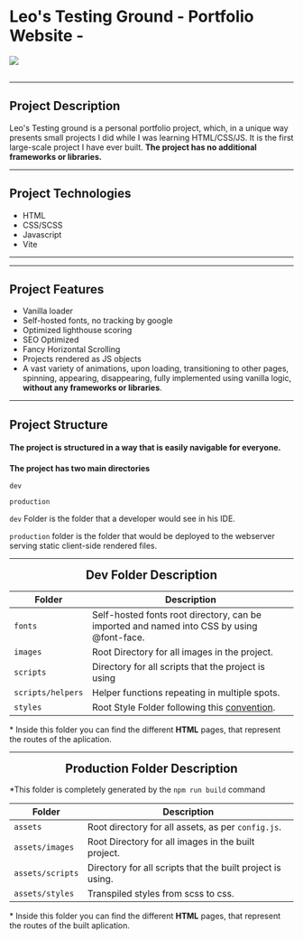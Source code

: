 <h1> Leo's Testing Ground - Portfolio Website - </h1>
<img style="margin-bottom: 1rem;"  src="https://www.leotg.com/HomePicture.png">

---

<h2>Project Description</h2>

Leo's Testing ground is a personal portfolio project, which, in a unique way presents small projects I did while I was learning HTML/CSS/JS. It is the first large-scale project I have ever built. **The project has no additional frameworks or libraries.**

---

<h2> Project Technologies  </h2>

- HTML
- CSS/SCSS
- Javascript
- Vite

---

---

<h2> Project Features  </h2>

- Vanilla loader
- Self-hosted fonts, no tracking by google
- Optimized lighthouse scoring
- SEO Optimized
- Fancy Horizontal Scrolling
- Projects rendered as JS objects
- A vast variety of animations, upon loading, transitioning to other pages, spinning, appearing, disappearing, fully implemented using vanilla logic, **without any frameworks or libraries**.

---

<h2 style="margin-bottom: 1rem"> Project Structure  </h2>
<h4 style="margin-bottom: 1rem">The project is structured in a way that is easily navigable for everyone.</h4>
<h4 style="margin-bottom: 1rem">The project has two main directories</h4>

```
dev
```

```
production
```

`dev` Folder is the folder that a developer would see in his IDE.

`production` folder is the folder that would be deployed to the webserver serving static client-side rendered files.

---

<h2 style="text-align: center; font-weight: bold;; margin: 1rem 0;"> Dev Folder Description </h2>

| Folder            | Description                                                                                                      |
| ----------------- | ---------------------------------------------------------------------------------------------------------------- |
| `fonts`           | Self-hosted fonts root directory, can be imported and named into CSS by using @font-face.                        |
| `images`          | Root Directory for all images in the project.                                                                    |
| `scripts`         | Directory for all scripts that the project is using                                                              |
| `scripts/helpers` | Helper functions repeating in multiple spots.                                                                    |
| `styles`          | Root Style Folder following this [convention](https://dev.to/dostonnabotov/a-modern-sass-folder-structure-330f). |

\* Inside this folder you can find the different **HTML** pages, that represent the routes of the aplication.

---

<h2 style="text-align: center; margin: 1rem 0; font-weight: bold;"> Production Folder Description </h2>

\*This folder is completely generated by the
`npm run build`
command

| Folder           | Description                                                |
| ---------------- | ---------------------------------------------------------- |
| `assets`         | Root directory for all assets, as per `config.js`.         |
| `assets/images`  | Root Directory for all images in the built project.        |
| `assets/scripts` | Directory for all scripts that the built project is using. |
| `assets/styles`  | Transpiled styles from scss to css.                        |

\* Inside this folder you can find the different **HTML** pages, that represent the routes of the built aplication.
